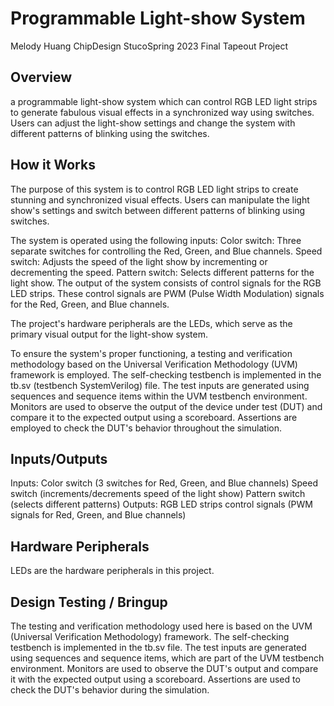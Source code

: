 

# Programmable Light-show System

Melody Huang
ChipDesign StucoSpring 2023 Final Tapeout Project

## Overview
a programmable light-show system which can control RGB LED light strips to generate fabulous visual effects in a synchronized way using switches. Users can adjust the light-show settings and change the system with different patterns of blinking using the switches.

## How it Works
The purpose of this system is to control RGB LED light strips to create stunning and synchronized visual effects. Users can manipulate the light show's settings and switch between different patterns of blinking using switches.

The system is operated using the following inputs:
Color switch: Three separate switches for controlling the Red, Green, and Blue channels.
Speed switch: Adjusts the speed of the light show by incrementing or decrementing the speed.
Pattern switch: Selects different patterns for the light show.
The output of the system consists of control signals for the RGB LED strips. These control signals are PWM (Pulse Width Modulation) signals for the Red, Green, and Blue channels.

The project's hardware peripherals are the LEDs, which serve as the primary visual output for the light-show system.

To ensure the system's proper functioning, a testing and verification methodology based on the Universal Verification Methodology (UVM) framework is employed. The self-checking testbench is implemented in the tb.sv (testbench SystemVerilog) file. The test inputs are generated using sequences and sequence items within the UVM testbench environment. Monitors are used to observe the output of the device under test (DUT) and compare it to the expected output using a scoreboard. Assertions are employed to check the DUT's behavior throughout the simulation.

## Inputs/Outputs
Inputs:
Color switch (3 switches for Red, Green, and Blue channels)
Speed switch (increments/decrements speed of the light show)
Pattern switch (selects different patterns)
Outputs:
RGB LED strips control signals (PWM signals for Red, Green, and Blue channels)


## Hardware Peripherals
LEDs are the hardware peripherals in this project.

## Design Testing / Bringup
The testing and verification methodology used here is based on the UVM (Universal Verification Methodology) framework. The self-checking testbench is implemented in the tb.sv file. The test inputs are generated using sequences and sequence items, which are part of the UVM testbench environment. Monitors are used to observe the DUT's output and compare it with the expected output using a scoreboard. Assertions are used to check the DUT's behavior during the simulation.

